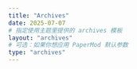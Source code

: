 ```yaml
---
title: "Archives"
date: 2025-07-07
# 指定使用主题里提供的 archives 模板
layout: "archives"
# 可选：如果你想应用 PaperMod 默认参数
type: "archives"
---
```

